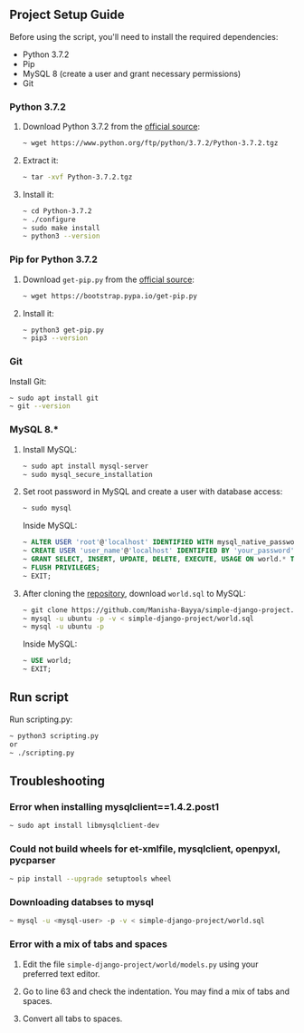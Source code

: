 ## Project Setup Guide

Before using the script, you'll need to install the required dependencies:

- Python 3.7.2
- Pip
- MySQL 8 (create a user and grant necessary permissions)
- Git

### Python 3.7.2

1. Download Python 3.7.2 from the [official source](https://www.python.org/ftp/python/3.7.2/Python-3.7.2.tgz):
   
   ```sh
   ~ wget https://www.python.org/ftp/python/3.7.2/Python-3.7.2.tgz
   ```

2. Extract it:

   ```sh
   ~ tar -xvf Python-3.7.2.tgz
   ```

3. Install it:

   ```sh
   ~ cd Python-3.7.2
   ~ ./configure
   ~ sudo make install
   ~ python3 --version
   ```

### Pip for Python 3.7.2

1. Download `get-pip.py` from the [official source](https://bootstrap.pypa.io/get-pip.py):

   ```sh
   ~ wget https://bootstrap.pypa.io/get-pip.py
   ```

2. Install it:

   ```sh
   ~ python3 get-pip.py
   ~ pip3 --version
   ```
   
### Git

Install Git:

```sh
~ sudo apt install git
~ git --version
```

### MySQL 8.*

1. Install MySQL:

   ```sh
   ~ sudo apt install mysql-server
   ~ sudo mysql_secure_installation
   ```

2. Set root password in MySQL and create a user with database access:

   ```sh
   ~ sudo mysql
   ```
   
   Inside MySQL:
   
   ```sql
   ~ ALTER USER 'root'@'localhost' IDENTIFIED WITH mysql_native_password BY 'your_password';
   ~ CREATE USER 'user_name'@'localhost' IDENTIFIED BY 'your_password';
   ~ GRANT SELECT, INSERT, UPDATE, DELETE, EXECUTE, USAGE ON world.* TO 'user_name'@'localhost';
   ~ FLUSH PRIVILEGES;
   ~ EXIT;
   ```

3. After cloning the [repository](https://github.com/Manisha-Bayya/simple-django-project.git), download `world.sql` to MySQL:

   ```sh
   ~ git clone https://github.com/Manisha-Bayya/simple-django-project.git
   ~ mysql -u ubuntu -p -v < simple-django-project/world.sql
   ~ mysql -u ubuntu -p
   ```

   Inside MySQL:
   
   ```sql
   ~ USE world;
   ~ EXIT;
   ```
   
## Run script

Run scripting.py:

```sh
~ python3 scripting.py
or
~ ./scripting.py
```

## Troubleshooting

### Error when installing mysqlclient==1.4.2.post1

```sh
~ sudo apt install libmysqlclient-dev
```

### Could not build wheels for et-xmlfile, mysqlclient, openpyxl, pycparser

```sh
~ pip install --upgrade setuptools wheel
```

### Downloading databses to mysql

```sh
~ mysql -u <mysql-user> -p -v < simple-django-project/world.sql
```

### Error with a mix of tabs and spaces

1. Edit the file `simple-django-project/world/models.py` using your preferred text editor.

2. Go to line 63 and check the indentation. You may find a mix of tabs and spaces.

3. Convert all tabs to spaces.
```
